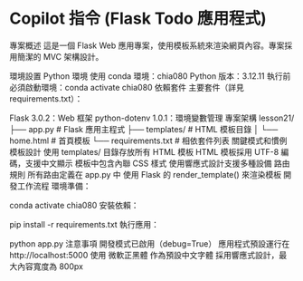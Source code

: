 # Copilot 指令 (Flask Todo 應用程式)

專案概述
這是一個 Flask Web 應用專案，使用模板系統來渲染網頁內容。專案採用簡潔的 MVC 架構設計。

環境設置
Python 環境
使用 conda 環境：chia080
Python 版本：3.12.11
執行前必須啟動環境：conda activate chia080
依賴套件
主要套件（詳見 requirements.txt）：

Flask 3.0.2：Web 框架
python-dotenv 1.0.1：環境變數管理
專案架構
lesson21/
├── app.py              # Flask 應用主程式
├── templates/          # HTML 模板目錄
│   └── home.html      # 首頁模板
└── requirements.txt    # 相依套件列表
關鍵模式和慣例
模板設計
使用 templates/ 目錄存放所有 HTML 模板
HTML 模板採用 UTF-8 編碼，支援中文顯示
模板中包含內聯 CSS 樣式
使用響應式設計支援多種設備
路由規則
所有路由定義在 app.py 中
使用 Flask 的 render_template() 來渲染模板
開發工作流程
環境準備：

conda activate chia080
安裝依賴：

pip install -r requirements.txt
執行應用：

python app.py
注意事項
開發模式已啟用（debug=True）
應用程式預設運行在 http://localhost:5000
使用 微軟正黑體 作為預設中文字體
採用響應式設計，最大內容寬度為 800px